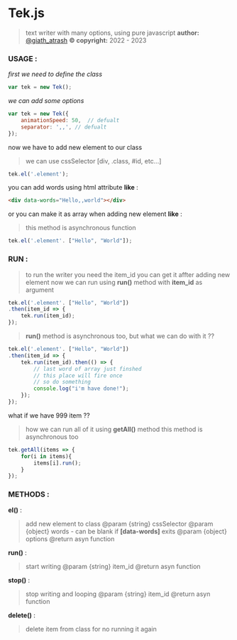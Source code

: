 
# Tek.js

> text writer with many options, using pure javascript
> **author:** [@giath_atrash](https://instagram.com/giath_atrash)
> **© copyright:** 2022 - 2023
### USAGE :
*first we need to define the class*
```javascript
var tek = new Tek();
```
*we can add some options*

```javascript
var tek = new Tek({
	animationSpeed: 50,  // defualt
	separator: ',,', // defualt
});
```
now we have to add new element to our class
> we can use cssSelector [div, .class, #id, etc...]
```javascript
tek.el('.element');
```
you can add words using html attribute **like** :

```html
<div data-words="Hello,,world"></div>
```
or you can make it as array when adding new element **like** :
> this method is asynchronous function
```javascript
tek.el('.element'. ["Hello", "World"]);
```


### RUN :
> to run the writer you need the item_id
> you can get it affter adding new element
> now we can run using **run()** method with **item_id** as argument
```javascript
tek.el('.element'. ["Hello", "World"])
.then(item_id => {
	tek.run(item_id);
});
```
> **run()** method is asynchronous  too,
> but what we can do with it ??
```javascript
tek.el('.element'. ["Hello", "World"])
.then(item_id => {
	tek.run(item_id).then(() => {
		// last word of array just finshed
		// this place will fire once
		// so do something
		console.log("i'm have done!");
	});
});
```
what if we have 999 item ??
> how we can run all of it
> using **getAll()** method
> this method is asynchronous  too
```javascript
tek.getAll(items => {
	for(i in items){
		items[i].run();
	}
});
```
### METHODS :

**el()** :
> add new element to class
> @param {string} cssSelector
> @param {object} words - can be blank if **[data-words]** exits
> @param {object} options
> @return asyn function

**run()** :
> start writing
> @param {string} item_id
> @return asyn function

**stop()** :
> stop writing and looping
> @param {string} item_id
> @return asyn function

**delete()** :
> delete item from class for no running it again